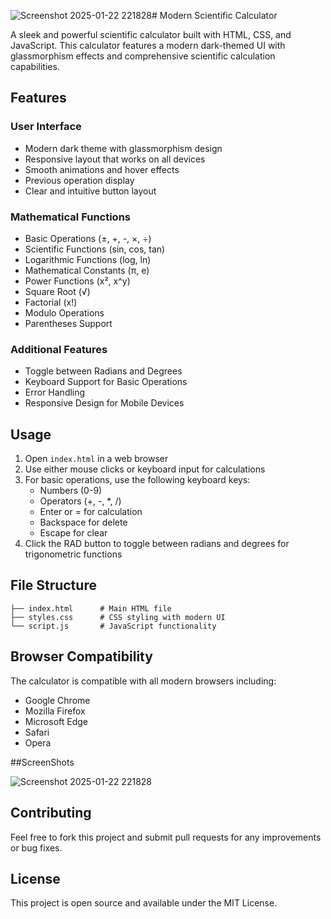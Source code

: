 ![Screenshot 2025-01-22 221828](https://github.com/user-attachments/assets/1491f3e5-7f5b-4872-aac9-cd701329cc6a)# Modern Scientific Calculator

A sleek and powerful scientific calculator built with HTML, CSS, and JavaScript. This calculator features a modern dark-themed UI with glassmorphism effects and comprehensive scientific calculation capabilities.

## Features

### User Interface
- Modern dark theme with glassmorphism design
- Responsive layout that works on all devices
- Smooth animations and hover effects
- Previous operation display
- Clear and intuitive button layout

### Mathematical Functions
- Basic Operations (±, +, -, ×, ÷)
- Scientific Functions (sin, cos, tan)
- Logarithmic Functions (log, ln)
- Mathematical Constants (π, e)
- Power Functions (x², x^y)
- Square Root (√)
- Factorial (x!)
- Modulo Operations
- Parentheses Support

### Additional Features
- Toggle between Radians and Degrees
- Keyboard Support for Basic Operations
- Error Handling
- Responsive Design for Mobile Devices

## Usage

1. Open `index.html` in a web browser
2. Use either mouse clicks or keyboard input for calculations
3. For basic operations, use the following keyboard keys:
   - Numbers (0-9)
   - Operators (+, -, *, /)
   - Enter or = for calculation
   - Backspace for delete
   - Escape for clear
4. Click the RAD button to toggle between radians and degrees for trigonometric functions

## File Structure

```
├── index.html      # Main HTML file
├── styles.css      # CSS styling with modern UI
└── script.js       # JavaScript functionality
```

## Browser Compatibility

The calculator is compatible with all modern browsers including:
- Google Chrome
- Mozilla Firefox
- Microsoft Edge
- Safari
- Opera

##ScreenShots

![Screenshot 2025-01-22 221828](https://github.com/user-attachments/assets/dae145c1-841f-468a-a62f-5e1f64b37959)


## Contributing

Feel free to fork this project and submit pull requests for any improvements or bug fixes.

## License

This project is open source and available under the MIT License.
